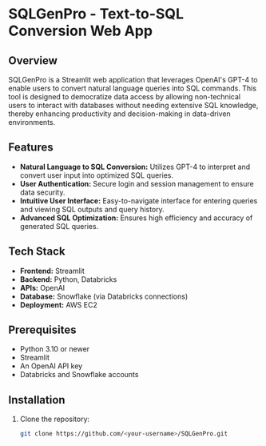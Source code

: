 # SQLGenPro - Text-to-SQL Conversion Web App

## Overview
SQLGenPro is a Streamlit web application that leverages OpenAI's GPT-4 to enable users to convert natural language queries into SQL commands. This tool is designed to democratize data access by allowing non-technical users to interact with databases without needing extensive SQL knowledge, thereby enhancing productivity and decision-making in data-driven environments.

## Features
- **Natural Language to SQL Conversion:** Utilizes GPT-4 to interpret and convert user input into optimized SQL queries.
- **User Authentication:** Secure login and session management to ensure data security.
- **Intuitive User Interface:** Easy-to-navigate interface for entering queries and viewing SQL outputs and query history.
- **Advanced SQL Optimization:** Ensures high efficiency and accuracy of generated SQL queries.

## Tech Stack
- **Frontend:** Streamlit
- **Backend:** Python, Databricks
- **APIs:** OpenAI
- **Database:** Snowflake (via Databricks connections)
- **Deployment:** AWS EC2

## Prerequisites
- Python 3.10 or newer
- Streamlit
- An OpenAI API key
- Databricks and Snowflake accounts

## Installation
1. Clone the repository:
   ```bash
   git clone https://github.com/<your-username>/SQLGenPro.git
